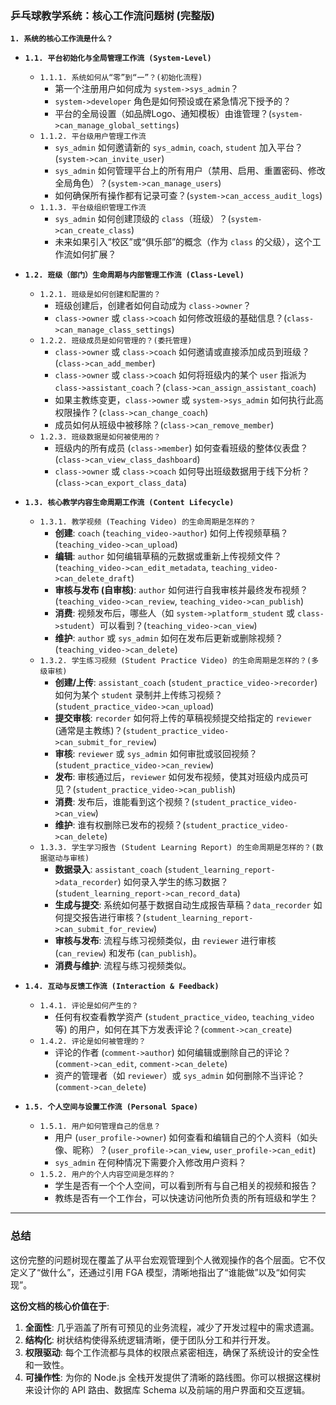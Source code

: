 ### 乒乓球教学系统：核心工作流问题树 (完整版)

**`1. 系统的核心工作流是什么？`**

*   **`1.1. 平台初始化与全局管理工作流 (System-Level)`**
    *   `1.1.1. 系统如何从“零”到“一”？(初始化流程)`
        *   第一个注册用户如何成为 `system->sys_admin`？
        *   `system->developer` 角色是如何预设或在紧急情况下授予的？
        *   平台的全局设置（如品牌Logo、通知模板）由谁管理？(`system->can_manage_global_settings`)
    *   `1.1.2. 平台级用户管理工作流`
        *   `sys_admin` 如何邀请新的 `sys_admin`, `coach`, `student` 加入平台？(`system->can_invite_user`)
        *   `sys_admin` 如何管理平台上的所有用户（禁用、启用、重置密码、修改全局角色）？(`system->can_manage_users`)
        *   如何确保所有操作都有记录可查？(`system->can_access_audit_logs`)
    *   `1.1.3. 平台级组织管理工作流`
        *   `sys_admin` 如何创建顶级的 `class`（班级）？(`system->can_create_class`)
        *   未来如果引入“校区”或“俱乐部”的概念（作为 `class` 的父级），这个工作流如何扩展？

*   **`1.2. 班级（部门）生命周期与内部管理工作流 (Class-Level)`**
    *   `1.2.1. 班级是如何创建和配置的？`
        *   班级创建后，创建者如何自动成为 `class->owner`？
        *   `class->owner` 或 `class->coach` 如何修改班级的基础信息？(`class->can_manage_class_settings`)
    *   `1.2.2. 班级成员是如何管理的？(委托管理)`
        *   `class->owner` 或 `class->coach` 如何邀请或直接添加成员到班级？(`class->can_add_member`)
        *   `class->owner` 或 `class->coach` 如何将班级内的某个 `user` 指派为 `class->assistant_coach`？(`class->can_assign_assistant_coach`)
        *   如果主教练变更，`class->owner` 或 `system->sys_admin` 如何执行此高权限操作？(`class->can_change_coach`)
        *   成员如何从班级中被移除？(`class->can_remove_member`)
    *   `1.2.3. 班级数据是如何被使用的？`
        *   班级内的所有成员 (`class->member`) 如何查看班级的整体仪表盘？(`class->can_view_class_dashboard`)
        *   `class->owner` 或 `class->coach` 如何导出班级数据用于线下分析？(`class->can_export_class_data`)

*   **`1.3. 核心教学内容生命周期工作流 (Content Lifecycle)`**
    *   `1.3.1. 教学视频 (Teaching Video) 的生命周期是怎样的？`
        *   **创建**: `coach` (`teaching_video->author`) 如何上传视频草稿？(`teaching_video->can_upload`)
        *   **编辑**: `author` 如何编辑草稿的元数据或重新上传视频文件？(`teaching_video->can_edit_metadata`, `teaching_video->can_delete_draft`)
        *   **审核与发布 (自审核)**: `author` 如何进行自我审核并最终发布视频？(`teaching_video->can_review`, `teaching_video->can_publish`)
        *   **消费**: 视频发布后，哪些人（如 `system->platform_student` 或 `class->student`）可以看到？(`teaching_video->can_view`)
        *   **维护**: `author` 或 `sys_admin` 如何在发布后更新或删除视频？(`teaching_video->can_delete`)
    *   `1.3.2. 学生练习视频 (Student Practice Video) 的生命周期是怎样的？(多级审核)`
        *   **创建/上传**: `assistant_coach` (`student_practice_video->recorder`) 如何为某个 `student` 录制并上传练习视频？(`student_practice_video->can_upload`)
        *   **提交审核**: `recorder` 如何将上传的草稿视频提交给指定的 `reviewer` (通常是主教练)？(`student_practice_video->can_submit_for_review`)
        *   **审核**: `reviewer` 或 `sys_admin` 如何审批或驳回视频？(`student_practice_video->can_review`)
        *   **发布**: 审核通过后，`reviewer` 如何发布视频，使其对班级内成员可见？(`student_practice_video->can_publish`)
        *   **消费**: 发布后，谁能看到这个视频？(`student_practice_video->can_view`)
        *   **维护**: 谁有权删除已发布的视频？(`student_practice_video->can_delete`)
    *   `1.3.3. 学生学习报告 (Student Learning Report) 的生命周期是怎样的？(数据驱动与审核)`
        *   **数据录入**: `assistant_coach` (`student_learning_report->data_recorder`) 如何录入学生的练习数据？(`student_learning_report->can_record_data`)
        *   **生成与提交**: 系统如何基于数据自动生成报告草稿？`data_recorder` 如何提交报告进行审核？(`student_learning_report->can_submit_for_review`)
        *   **审核与发布**: 流程与练习视频类似，由 `reviewer` 进行审核 (`can_review`) 和发布 (`can_publish`)。
        *   **消费与维护**: 流程与练习视频类似。

*   **`1.4. 互动与反馈工作流 (Interaction & Feedback)`**
    *   `1.4.1. 评论是如何产生的？`
        *   任何有权查看教学资产 (`student_practice_video`, `teaching_video` 等) 的用户，如何在其下方发表评论？(`comment->can_create`)
    *   `1.4.2. 评论是如何被管理的？`
        *   评论的作者 (`comment->author`) 如何编辑或删除自己的评论？(`comment->can_edit`, `comment->can_delete`)
        *   资产的管理者（如 `reviewer`）或 `sys_admin` 如何删除不当评论？(`comment->can_delete`)

*   **`1.5. 个人空间与设置工作流 (Personal Space)`**
    *   `1.5.1. 用户如何管理自己的信息？`
        *   用户 (`user_profile->owner`) 如何查看和编辑自己的个人资料（如头像、昵称）？(`user_profile->can_view`, `user_profile->can_edit`)
        *   `sys_admin` 在何种情况下需要介入修改用户资料？
    *   `1.5.2. 用户的个人内容空间是怎样的？`
        *   学生是否有一个个人空间，可以看到所有与自己相关的视频和报告？
        *   教练是否有一个工作台，可以快速访问他所负责的所有班级和学生？

---

### 总结

这份完整的问题树现在覆盖了从平台宏观管理到个人微观操作的各个层面。它不仅定义了“做什么”，还通过引用 FGA 模型，清晰地指出了“谁能做”以及“如何实现”。

**这份文档的核心价值在于**:

1.  **全面性**: 几乎涵盖了所有可预见的业务流程，减少了开发过程中的需求遗漏。
2.  **结构化**: 树状结构使得系统逻辑清晰，便于团队分工和并行开发。
3.  **权限驱动**: 每个工作流都与具体的权限点紧密相连，确保了系统设计的安全性和一致性。
4.  **可操作性**: 为你的 Node.js 全栈开发提供了清晰的路线图。你可以根据这棵树来设计你的 API 路由、数据库 Schema 以及前端的用户界面和交互逻辑。